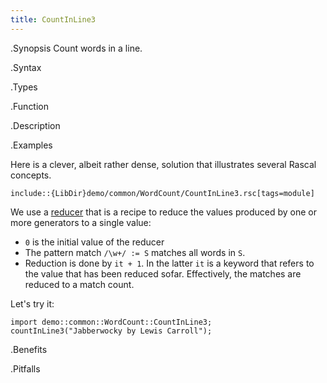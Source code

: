 ```yaml
---
title: CountInLine3
---
```


.Synopsis
Count words in a line.

.Syntax

.Types

.Function

.Description

.Examples

Here is a clever, albeit rather dense, solution that illustrates several Rascal concepts.
```rascal
include::{LibDir}demo/common/WordCount/CountInLine3.rsc[tags=module]
```

                
We use a [reducer]((Rascal:Expressions-Reducer)) that is a recipe to reduce the values produced by one or more generators
  to a single value:
  
* `0` is the initial value of the reducer
*  The pattern match `/\w+/ := S` matches all words in `S`.
*  Reduction is done by `it + 1`. In the latter `it` is a keyword that refers to the
   value that has been reduced sofar. Effectively, the matches are reduced to a match count.


Let's try it:
```rascal-shell
import demo::common::WordCount::CountInLine3;
countInLine3("Jabberwocky by Lewis Carroll");
```

.Benefits

.Pitfalls

